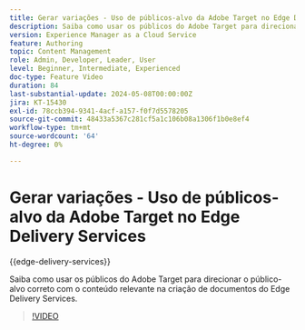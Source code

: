 ```yaml
---
title: Gerar variações - Uso de públicos-alvo da Adobe Target no Edge Delivery Services
description: Saiba como usar os públicos do Adobe Target para direcionar o público-alvo correto com o conteúdo relevante na criação de documentos do Edge Delivery Services.
version: Experience Manager as a Cloud Service
feature: Authoring
topic: Content Management
role: Admin, Developer, Leader, User
level: Beginner, Intermediate, Experienced
doc-type: Feature Video
duration: 84
last-substantial-update: 2024-05-08T00:00:00Z
jira: KT-15430
exl-id: 78ccb394-9341-4acf-a157-f0f7d5578205
source-git-commit: 48433a5367c281cf5a1c106b08a1306f1b0e8ef4
workflow-type: tm+mt
source-wordcount: '64'
ht-degree: 0%

---
```


# Gerar variações - Uso de públicos-alvo da Adobe Target no Edge Delivery Services

{{edge-delivery-services}}

Saiba como usar os públicos do Adobe Target para direcionar o público-alvo correto com o conteúdo relevante na criação de documentos do Edge Delivery Services.

>[!VIDEO](https://video.tv.adobe.com/v/3437760/?learn=on&captions=por_br)
